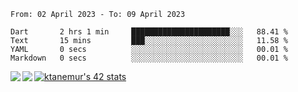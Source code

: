 <!--START_SECTION:waka-->

```text
From: 02 April 2023 - To: 09 April 2023

Dart       2 hrs 1 min     ██████████████████████░░░   88.41 %
Text       15 mins         ███░░░░░░░░░░░░░░░░░░░░░░   11.58 %
YAML       0 secs          ░░░░░░░░░░░░░░░░░░░░░░░░░   00.01 %
Markdown   0 secs          ░░░░░░░░░░░░░░░░░░░░░░░░░   00.01 %
```

<!--END_SECTION:waka-->
<a href="https://github.com/anuraghazra/github-readme-stats">
  <img align="left" src="https://github-readme-stats.vercel.app/api?username=Tanesan&count_private=true&show_icons=true" />
<img align="left" src="https://github-readme-stats.vercel.app/api/top-langs/?username=Tanesan" />
</a>

[![ktanemur's 42 stats](https://badge42.vercel.app/api/v2/cl1wslf6s002109l771rng2w8/stats?cursusId=21&coalitionId=62)](https://github.com/JaeSeoKim/badge42)
